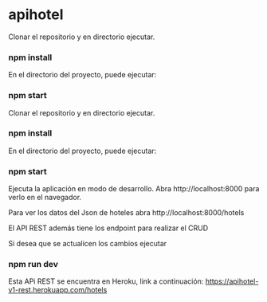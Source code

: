# apihotel
Clonar el repositorio y en directorio ejecutar.
### npm install 

En el directorio del proyecto, puede ejecutar:
### npm start

Clonar el repositorio y en directorio ejecutar.
### npm install

En el directorio del proyecto, puede ejecutar:
### npm start
Ejecuta la aplicación en modo de desarrollo.
Abra http://localhost:8000 para verlo en el navegador.

Para ver los datos del Json de hoteles abra http://localhost:8000/hotels

El API REST además tiene los endpoint para realizar el CRUD 

Si desea que se actualicen los cambios ejecutar
### npm run dev

Esta APi REST se encuentra en Heroku, link a continuación:
https://apihotel-v1-rest.herokuapp.com/hotels
